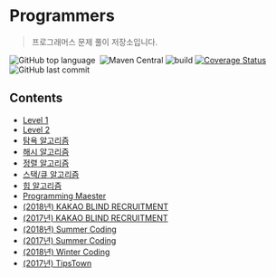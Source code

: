 # Programmers
> 프로그래머스 문제 풀이 저장소입니다.

![GitHub top language](https://img.shields.io/github/languages/top/hongbeomi/Programmers.svg?color=darkgreen&logo=java)  ![Maven Central](https://img.shields.io/maven-central/v/org.apache.maven.plugins/maven-compiler-plugin.svg?color=009900) ![build](https://travis-ci.org/hongbeomi/Programmers.svg?branch=master) [![Coverage Status](https://coveralls.io/repos/github/hongbeomi/Programmers/badge.svg?branch=master)](https://coveralls.io/github/hongbeomi/Programmers?branch=master) ![GitHub last commit](https://img.shields.io/github/last-commit/hongbeomi/Programmers.svg?color=cc33ff) 

## Contents

* [Level 1](https://github.com/hongbeomi/Programmers/tree/master/src/main/java/level1)
* [Level 2](https://github.com/hongbeomi/Programmers/tree/master/src/main/java/level2)
* [탐욕 알고리즘](https://github.com/hongbeomi/Programmers/tree/master/src/main/java/greedy)
* [해시 알고리즘](https://github.com/hongbeomi/Programmers/tree/master/src/main/java/hash)
* [정렬 알고리즘](https://github.com/hongbeomi/Programmers/tree/master/src/main/java/sorting)
* [스택/큐 알고리즘](https://github.com/hongbeomi/Programmers/tree/master/src/main/java/stack_queue)
* [힙 알고리즘](https://github.com/hongbeomi/Programmers/tree/master/src/main/java/heap)
* [Programming Maester](https://github.com/hongbeomi/Programmers/tree/master/src/main/java/programmingMaster)
* [(2018년) KAKAO BLIND RECRUITMENT](https://github.com/hongbeomi/Programmers/tree/master/src/main/java/kakao_blind_recruitment_2018)
* [(2017년) KAKAO BLIND RECRUITMENT](https://github.com/hongbeomi/Programmers/tree/master/src/main/java/kakao_blind_recruitment_2017)
* [(2018년) Summer Coding](https://github.com/hongbeomi/Programmers/tree/master/src/main/java/summer_coding_2018)
* [(2017년) Summer Coding](https://github.com/hongbeomi/Programmers/tree/master/src/main/java/summer_coding_2017)
* [(2018년) Winter Coding](https://github.com/hongbeomi/Programmers/tree/master/src/main/java/winter_coding_2018)
* [(2017년) TipsTown](https://github.com/hongbeomi/Programmers/tree/master/src/main/java/tipstown_2017)

